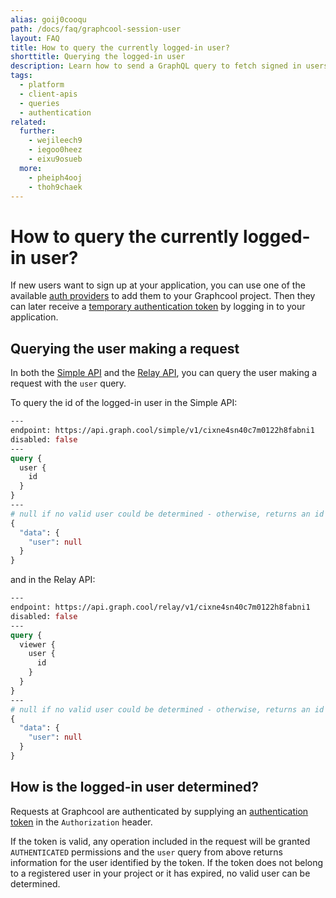 ```yaml
---
alias: goij0cooqu
path: /docs/faq/graphcool-session-user
layout: FAQ
title: How to query the currently logged-in user?
shorttitle: Querying the logged-in user
description: Learn how to send a GraphQL query to fetch signed in users that are registered with an authentication provider like Auth0 or Digits.
tags:
  - platform
  - client-apis
  - queries
  - authentication
related:
  further:
    - wejileech9
    - iegoo0heez
    - eixu9osueb
  more:
    - pheiph4ooj
    - thoh9chaek
---
```



# How to query the currently logged-in user?

If new users want to sign up at your application, you can use one of the available [auth providers](!alias-seimeish6e#authentication-providers) to add them to your Graphcool project. Then they can later receive a [temporary authentication token](!alias-eip7ahqu5o#token-types) by logging in to your application.

## Querying the user making a request

In both the [Simple API](!alias-heshoov3ai) and the [Relay API](!alias-aizoong9ah), you can query the user making a request with the `user` query.

To query the id of the logged-in user in the Simple API:

```graphql
---
endpoint: https://api.graph.cool/simple/v1/cixne4sn40c7m0122h8fabni1
disabled: false
---
query {
  user {
    id
  }
}
---
# null if no valid user could be determined - otherwise, returns an id
{
  "data": {
    "user": null
  }
}
```

and in the Relay API:

```graphql
---
endpoint: https://api.graph.cool/relay/v1/cixne4sn40c7m0122h8fabni1
disabled: false
---
query {
  viewer {
    user {
      id
    }
  }
}
---
# null if no valid user could be determined - otherwise, returns an id
{
  "data": {
    "user": null
  }
}
```

## How is the logged-in user determined?

Requests at Graphcool are authenticated by supplying an [authentication token](!alias-wejileech9#authenticating-requests) in the `Authorization` header.

If the token is valid, any operation included in the request will be granted `AUTHENTICATED` permissions and the `user` query from above returns information for the user identified by the token. If the token does not belong to a registered user in your project or it has expired, no valid user can be determined.
